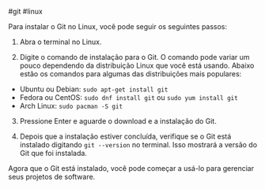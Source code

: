 #git #linux 

Para instalar o Git no Linux, você pode seguir os seguintes passos:

1.  Abra o terminal no Linux.
    
2.  Digite o comando de instalação para o Git. O comando pode variar um pouco dependendo da distribuição Linux que você está usando. Abaixo estão os comandos para algumas das distribuições mais populares:
    

-   Ubuntu ou Debian: `sudo apt-get install git`
-   Fedora ou CentOS: `sudo dnf install git` ou `sudo yum install git`
-   Arch Linux: `sudo pacman -S git`

3.  Pressione Enter e aguarde o download e a instalação do Git.
    
4.  Depois que a instalação estiver concluída, verifique se o Git está instalado digitando `git --version` no terminal. Isso mostrará a versão do Git que foi instalada.
    

Agora que o Git está instalado, você pode começar a usá-lo para gerenciar seus projetos de software.
